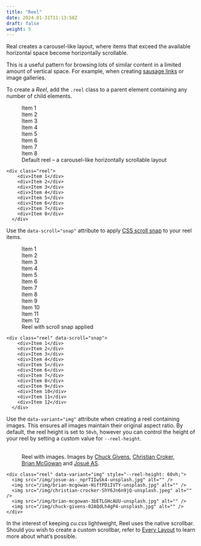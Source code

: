 ```yaml
---
title: "Reel"
date: 2024-01-31T11:13:58Z
draft: false
weight: 5
---
```


Real creates a carousel-like layout, where items that exceed the available horizontal space become horizontally scrollable. 

This is a useful pattern for browsing lots of similar content in a limited amount of vertical space. For example, when creating [sausage links](https://btxx.org/posts/hamburger-menu-alternative/) or image galleries.

To create a *Reel*, add the `.reel` class to a parent element containing any number of child elements. 

<figure>
  <div class="demo | reel">
    <div class="item">Item 1</div>
    <div class="item">Item 2</div>
    <div class="item">Item 3</div>
    <div class="item">Item 4</div>
    <div class="item">Item 5</div>
    <div class="item">Item 6</div>
    <div class="item">Item 7</div>
    <div class="item">Item 8</div>
  </div>
  <figcaption>Default reel – a carousel-like horizontally scrollable layout</figcaption>
</figure>

```
<div class="reel">
    <div>Item 1</div>
    <div>Item 2</div>
    <div>Item 3</div>
    <div>Item 4</div>
    <div>Item 5</div>
    <div>Item 6</div>
    <div>Item 7</div>
    <div>Item 8</div>
  </div>
```

Use the `data-scroll="snap"` attribute to apply [CSS scroll snap](https://developer.mozilla.org/en-US/docs/Web/CSS/CSS_scroll_snap) to your reel items.

<figure>
  <div class="demo | reel" data-scroll="snap">
    <div class="item">Item 1</div>
    <div class="item">Item 2</div>
    <div class="item">Item 3</div>
    <div class="item">Item 4</div>
    <div class="item">Item 5</div>
    <div class="item">Item 6</div>
    <div class="item">Item 7</div>
    <div class="item">Item 8</div>
    <div class="item">Item 9</div>
    <div class="item">Item 10</div>
    <div class="item">Item 11</div>
    <div class="item">Item 12</div>
  </div>
  <figcaption>Reel with scroll snap applied</figcaption>
</figure>

```
<div class="reel" data-scroll="snap">
    <div>Item 1</div>
    <div>Item 2</div>
    <div>Item 3</div>
    <div>Item 4</div>
    <div>Item 5</div>
    <div>Item 6</div>
    <div>Item 7</div>
    <div>Item 8</div>
    <div>Item 9</div>
    <div>Item 10</div>
    <div>Item 11</div>
    <div>Item 12</div>
  </div>
```

Use the `data-variant="img"` attribute when creating a reel containing images. This ensures all images maintain their original aspect ratio. By default, the reel height is set to `50vh`, however you can control the height of your reel by setting a custom value for `--reel-height`.

<figure>
  <div class="demo | reel" data-variant="img" style="--reel-height: 60vh;">
    <img src="/img/josue-as-_nprTIIwSk4-unsplash.jpg" alt="" />
    <img src="/img/brian-mcgowan-HiftPDiIVTY-unsplash.jpg" alt="" />
    <img src="/img/christian-crocker-ShY6Jn6n9jQ-unsplash.jpeg" alt="" />
    <img src="/img/brian-mcgowan-3bETLGHcAUU-unsplash.jpg" alt="" />
    <img src="/img/chuck-givens-02AQdLh4gP4-unsplash.jpg" alt="" />
  </div>
  <figcaption>Reel with images. Images by <a href="https://unsplash.com/@one_dwigt">Chuck Givens</a>, <a href="https://unsplash.com/@christian_crocker">Christian Croker</a>, <a href="https://unsplash.com/@sushioutlaw">Brian McGowan</a> and <a href="https://unsplash.com/@yehoshuaas">Josué AS</a>.</figcaption>
</figure>

```
<div class="reel" data-variant="img" style="--reel-height: 60vh;">
  <img src="/img/josue-as-_nprTIIwSk4-unsplash.jpg" alt="" />
  <img src="/img/brian-mcgowan-HiftPDiIVTY-unsplash.jpg" alt="" />
  <img src="/img/christian-crocker-ShY6Jn6n9jQ-unsplash.jpeg" alt="" />
  <img src="/img/brian-mcgowan-3bETLGHcAUU-unsplash.jpg" alt="" />
  <img src="/img/chuck-givens-02AQdLh4gP4-unsplash.jpg" alt="" />
</div>
```

In the interest of keeping *cu.css* lightweight, Reel uses the native scrollbar. Should you wish to create a custom scrollbar, refer to [Every Layout](https://every-layout.dev/layouts/reel/) to learn more about what’s possible.



